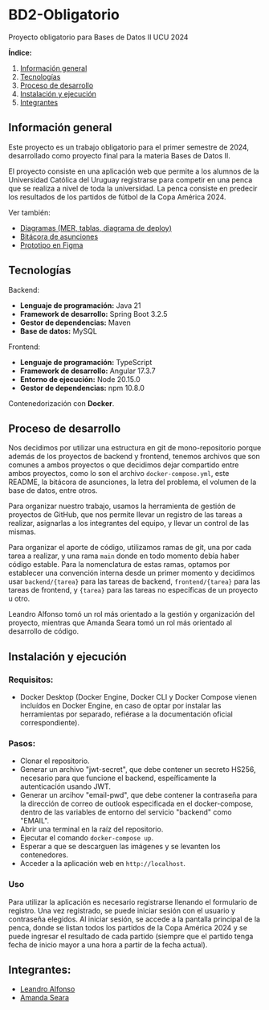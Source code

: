 # BD2-Obligatorio
Proyecto obligatorio para Bases de Datos II UCU 2024

**Índice:**
1. [Información general](#información-general)
2. [Tecnologías](#tecnologías)
3. [Proceso de desarrollo](#proceso-de-desarrollo)
4. [Instalación y ejecución](#instalación-y-ejecución)
5. [Integrantes](#integrantes)

## Información general
Este proyecto es un trabajo obligatorio para el primer semestre de 2024,
desarrollado como proyecto final para la materia Bases de Datos II.

El proyecto consiste en una aplicación web que permite a los alumnos de la Universidad Católica del Uruguay
registrarse para competir en una penca que se realiza a nivel de toda la universidad. La penca consiste en
predecir los resultados de los partidos de fútbol de la Copa América 2024.

Ver también:
 - [Diagramas (MER, tablas, diagrama de deploy)](https://drive.google.com/file/d/1WjgIBcqFxLbPESPz67LNtpOGHJfB475C/view?usp=sharing)
 - [Bitácora de asunciones](bitacora%20de%20asunciones.md)
 - [Prototipo en Figma](https://www.figma.com/design/p7qNy1jVJzBysPr0lnGMmA)

## Tecnologías

Backend:
 - **Lenguaje de programación:** Java 21
 - **Framework de desarrollo:** Spring Boot 3.2.5
 - **Gestor de dependencias:** Maven
 - **Base de datos:** MySQL

Frontend:
 - **Lenguaje de programación:** TypeScript
 - **Framework de desarrollo:** Angular 17.3.7
 - **Entorno de ejecución:** Node 20.15.0
 - **Gestor de dependencias:** npm 10.8.0

Contenedorización con **Docker**.

## Proceso de desarrollo
Nos decidimos por utilizar una estructura en git de mono-repositorio porque además de los proyectos de backend y
frontend, tenemos archivos que son comunes a ambos proyectos o que decidimos dejar compartido entre ambos proyectos,
como lo son el archivo `docker-compose.yml`, este README, la bitácora de asunciones, la letra del problema,
el volumen de la base de datos, entre otros.

Para organizar nuestro trabajo, usamos la herramienta de gestión de proyectos de GitHub, que nos permite llevar un
registro de las tareas a realizar, asignarlas a los integrantes del equipo, y llevar un control de las mismas.

Para organizar el aporte de código, utilizamos ramas de git, una por cada tarea a realizar, y una rama `main` donde
en todo momento debía haber código estable. Para la nomenclatura de estas ramas, optamos por establecer una convención
interna desde un primer momento y decidimos usar `backend/{tarea}` para las tareas de backend, `frontend/{tarea}` para
las tareas de frontend, y `{tarea}` para las tareas no específicas de un proyecto u otro.

Leandro Alfonso tomó un rol más orientado a la gestión y organización del proyecto, mientras que Amanda Seara tomó un
rol más orientado al desarrollo de código.

## Instalación y ejecución
### Requisitos:
 - Docker Desktop (Docker Engine, Docker CLI y Docker Compose vienen incluídos en Docker Engine, en caso de
   optar por instalar las herramientas por separado, refiérase a la documentación oficial correspondiente).

### Pasos:
 - Clonar el repositorio.
 - Generar un archivo "jwt-secret", que debe contener un secreto HS256, necesario para que funcione el backend, espeíficamente la autenticación usando JWT.
 - Generar un arcihov "email-pwd", que debe contener la contraseña para la dirección de correo de outlook especificada en el docker-compose, dentro de las variables de entorno del servicio "backend" como "EMAIL". 
 - Abrir una terminal en la raíz del repositorio.
 - Ejecutar el comando `docker-compose up`.
 - Esperar a que se descarguen las imágenes y se levanten los contenedores.
 - Acceder a la aplicación web en `http://localhost`.

### Uso
Para utilizar la aplicación es necesario registrarse llenando el formulario de registro. Una vez registrado, se puede
iniciar sesión con el usuario y contraseña elegidos. Al iniciar sesión, se accede a la pantalla principal de la penca,
donde se listan todos los partidos de la Copa América 2024 y se puede ingresar el resultado de cada partido 
(siempre que el partido tenga fecha de inicio mayor a una hora a partir de la fecha actual).


## Integrantes:
 - [Leandro Alfonso](https://github.com/alfonsoLeandro)
 - [Amanda Seara](https://github.com/amandaseara)
